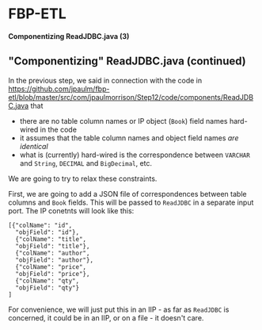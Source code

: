 FBP-ETL
=======

#### Componentizing ReadJDBC.java (3)


## "Componentizing" ReadJDBC.java (continued)   
     

In the previous step, we said in connection with the code in https://github.com/jpaulm/fbp-etl/blob/master/src/com/jpaulmorrison/Step12/code/components/ReadJDBC.java that

- there are no table column names or IP object (`Book`) field names hard-wired in the code
- it assumes that the table column names and object field names *are identical*
- what is (currently) hard-wired is the correspondence between `VARCHAR` and `String`, `DECIMAL` and `BigDecimal`, etc.

We are going to try to relax these constraints.

First, we are going to add a JSON file of correspondences between table columns and `Book` fields.  This will be passed to `ReadJDBC` in a separate input port.  The IP conetnts will look like this:

```
[{"colName": "id", 
  "objField": "id"},
  {"colName": "title", 
  "objField": "title"},
  {"colName": "author", 
  "objField": "author"},
  {"colName": "price", 
  "objField": "price"},
  {"colName": "qty", 
  "objField": "qty"}
]

```

For convenience, we will just put this in an IIP - as far as `ReadJDBC` is concerned, it could be in an IIP, or on a file - it doesn't care.